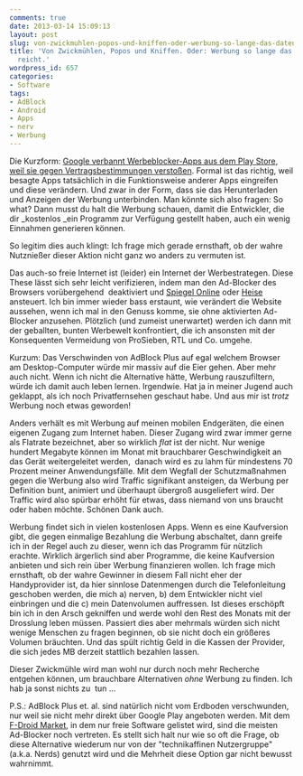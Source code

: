 ```yaml
---
comments: true
date: 2013-03-14 15:09:13
layout: post
slug: von-zwickmuhlen-popos-und-kniffen-oder-werbung-so-lange-das-datenvolumen-reicht
title: 'Von Zwickmühlen, Popos und Kniffen. Oder: Werbung so lange das Datenvolumen
  reicht.'
wordpress_id: 657
categories:
- Software
tags:
- AdBlock
- Android
- Apps
- nerv
- Werbung
---
```


Die Kurzform: [Google verbannt Werbeblocker-Apps aus dem Play Store, weil sie gegen Vertragsbestimmungen verstoßen](http://www.heise.de/newsticker/meldung/Google-wirft-Werbeblocker-aus-dem-Android-Play-Store-1822706.html). Formal ist das richtig, weil besagte Apps tatsächlich in die Funktionsweise anderer Apps eingreifen und diese verändern. Und zwar in der Form, dass sie das Herunterladen und Anzeigen der Werbung unterbinden. Man könnte sich also fragen: So what? Dann musst du halt die Werbung schauen, damit die Entwickler, die dir _kostenlos _ein Programm zur Verfügung gestellt haben, auch ein wenig Einnahmen generieren können.

So legitim dies auch klingt: Ich frage mich gerade ernsthaft, ob der wahre Nutznießer dieser Aktion nicht ganz wo anders zu vermuten ist.

<!-- more -->

Das auch-so freie Internet ist (leider) ein Internet der Werbestrategen. Diese These lässt sich sehr leicht verifizieren, indem man den Ad-Blocker des Browsers vorübergehend  deaktiviert und [Spiegel Online](http://spiegel.de) oder [Heise](http://heise.de) ansteuert. Ich bin immer wieder bass erstaunt, wie verändert die Website aussehen, wenn ich mal in den Genuss komme, sie ohne aktivierten Ad-Blocker anzusehen. Plötzlich (und zumeist unerwartet) werden ich dann mit der geballten, bunten Werbewelt konfrontiert, die ich ansonsten mit der Konsequenten Vermeidung von ProSieben, RTL und Co. umgehe.

Kurzum: Das Verschwinden von AdBlock Plus auf egal welchem Browser am Desktop-Computer würde mir massiv auf die Eier gehen. Aber mehr auch nicht. Wenn ich nicht die Alternative hätte, Werbung rauszufiltern, würde ich damit auch leben lernen. Irgendwie. Hat ja in meiner Jugend auch geklappt, als ich noch Privatfernsehen geschaut habe. Und aus mir ist _trotz_ Werbung noch etwas geworden!

Anders verhält es mit Werbung auf meinen mobilen Endgeräten, die einen eigenen Zugang zum Internet haben. Dieser Zugang wird zwar immer gerne als Flatrate bezeichnet, aber so wirklich _flat_ ist der nicht. Nur wenige hundert Megabyte können im Monat mit brauchbarer Geschwindigkeit an das Gerät weitergeleitet werden,  danach wird es zu lahm für mindestens 70 Prozent meiner Anwendungsfälle. Mit dem Wegfall der Schutzmaßnahmen gegen die Werbung also wird Traffic signifikant ansteigen, da Werbung per Definition bunt, animiert und überhaupt übergroß ausgeliefert wird. Der Traffic wird also spürbar erhöht für etwas, dass niemand von uns braucht oder haben möchte. Schönen Dank auch.

Werbung findet sich in vielen kostenlosen Apps. Wenn es eine Kaufversion gibt, die gegen einmalige Bezahlung die Werbung abschaltet, dann greife ich in der Regel auch zu dieser, wenn ich das Programm für nützlich erachte. Wirklich ärgerlich sind aber Programme, die keine Kaufversion anbieten und sich rein über Werbung finanzieren wollen. Ich frage mich ernsthaft, ob der wahre Gewinner in diesem Fall nicht eher der Handyprovider ist, da hier sinnlose Datenmengen durch die Telefonleitung geschoben werden, die mich a) nerven, b) dem Entwickler nicht viel einbringen und die c) mein Datenvolumen auffressen. Ist dieses erschöpft bin ich in den Arsch gekniffen und werde wohl den Rest des Monats mit der Drosslung leben müssen. Passiert dies aber mehrmals würden sich nicht wenige Menschen zu fragen beginnen, ob sie nicht doch ein größeres Volumen bräuchten. Und das spült richtig Geld in die Kassen der Provider, die sich jedes MB derzeit stattlich bezahlen lassen.

Dieser Zwickmühle wird man wohl nur durch noch mehr Recherche entgehen können, um brauchbare Alternativen _ohne_ <del></del>Werbung zu finden. Ich hab ja sonst nichts zu  tun ...

P.S.: AdBlock Plus et. al. sind natürlich nicht vom Erdboden verschwunden, nur weil sie nicht mehr direkt über Google Play angeboten werden. Mit dem [F-Droid Market](http://f-droid.org/), in dem nur freie Software gelistet wird, sind die meisten Ad-Blocker noch vertreten. Es stellt sich halt nur wie so oft die Frage, ob diese Alternative wiederum nur von der "technikaffinen Nutzergruppe" (a.k.a. Nerds) genutzt wird und die Mehrheit diese Option gar nicht bewusst wahrnimmt.

